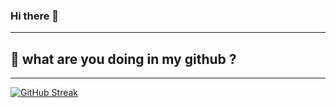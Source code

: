 ### Hi there 👋

-----

## 🚀 what are you doing in my github ? 
-----

[![GitHub Streak](https://streak-stats.demolab.com/?user=ThanhHung2112)](https://git.io/streak-stats)

<!--
**ThanhHung2112/ThanhHung2112** is a ✨ _special_ ✨ repository because its `README.md` (this file) appears on your GitHub profile.

Here are some ideas to get you started:

- 🔭 I’m currently working on ...
- 🌱 I’m currently learning ...
- 👯 I’m looking to collaborate on ...
- 🤔 I’m looking for help with ...
- 💬 Ask me about ...
- 📫 How to reach me: ...
- 😄 Pronouns: ...
- ⚡ Fun fact: ...
-->

